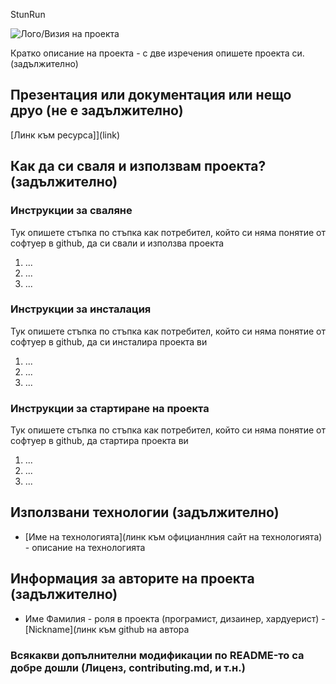 StunRun

![Лого/Визия на проекта](path_to_logo.png)

Кратко описание на проекта - с две изречения опишете проекта си. (задължително)

## Презентация или документация или нещо друо (не е задължително)
[Линк към ресурса]](link)

## Как да си сваля и използвам проекта? (задължително)

### Инструкции за сваляне
Тук опишете стъпка по стъпка как потребител, който си няма понятие от софтуер в github, да си свали и използва проекта

1) ...
2) ...
3) ...

### Инструкции за инсталация
Тук опишете стъпка по стъпка как потребител, който си няма понятие от софтуер в github, да си инсталира проекта ви

1) ...
2) ...
3) ...

### Инструкции за стартиране на проекта
Тук опишете стъпка по стъпка как потребител, който си няма понятие от софтуер в github, да стартира проекта ви

1) ...
2) ...
3) ...

## Използвани технологии (задължително)

* [Име на технологията](линк към официанлния сайт на технологията) - описание на технологията

## Информация за авторите на проекта (задължително)

* Име Фамилия - роля в проекта (програмист, дизаинер, хардуерист) - [Nickname](линк към github на автора

### Всякакви допълнителни модификации по README-то са добре дошли (Лиценз, contributing.md, и т.н.)